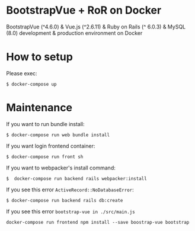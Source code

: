 # BootstrapVue + RoR on Docker

BootstrapVue (^4.6.0) & Vue.js (^2.6.11) & Ruby on Rails (^ 6.0.3) & MySQL (8.0) development & production environment on Docker

# How to setup

Please exec:

`$ docker-compose up`

# Maintenance

If you want to run bundle install:

`$ docker-compose run web bundle install`

If you want login frontend container:

`$ docker-compose run front sh`

If you want to webpacker's install command:

`$  docker-compose run backend rails webpacker:install`

If you see this error `ActiveRecord::NoDatabaseError`:

`$ docker-compose run backend rails db:create`

If you see this error `bootstrap-vue in ./src/main.js`

`docker-compose run frontend npm install --save boostrap-vue bootstrap`